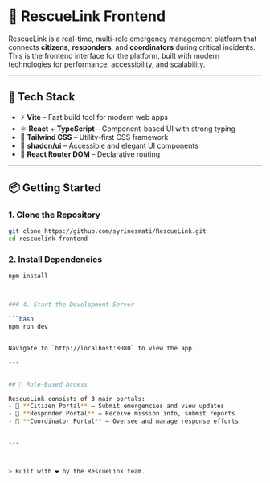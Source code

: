 # 🛟 RescueLink Frontend

RescueLink is a real-time, multi-role emergency management platform that connects **citizens**, **responders**, and **coordinators** during critical incidents. This is the frontend interface for the platform, built with modern technologies for performance, accessibility, and scalability.

---

## 🚀 Tech Stack

- ⚡ **Vite** – Fast build tool for modern web apps  
- ⚛️ **React** + **TypeScript** – Component-based UI with strong typing  
- 🎨 **Tailwind CSS** – Utility-first CSS framework  
- 🧩 **shadcn/ui** – Accessible and elegant UI components  
- 🔄 **React Router DOM** – Declarative routing  
 

---

## 📦 Getting Started

### 1. Clone the Repository

```bash
git clone https://github.com/syrinesmati/RescueLink.git
cd rescuelink-frontend
```

### 2. Install Dependencies

```bash
npm install



### 4. Start the Development Server

```bash
npm run dev


Navigate to `http://localhost:8080` to view the app.

---


## 🔐 Role-Based Access

RescueLink consists of 3 main portals:
- 👤 **Citizen Portal** – Submit emergencies and view updates
- 🚒 **Responder Portal** – Receive mission info, submit reports
- 🧭 **Coordinator Portal** – Oversee and manage response efforts


---



> Built with ❤️ by the RescueLink team.
